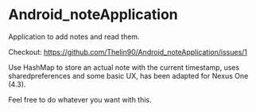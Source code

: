 # Android_noteApplication
Application to add notes and read them.

Checkout: https://github.com/Thelin90/Android_noteApplication/issues/1

Use HashMap to store an actual note with the current timestamp, uses sharedpreferences and some basic UX, has been adapted for Nexus One (4.3).

Feel free to do whatever you want with this.
